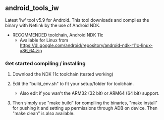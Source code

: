## android_tools_iw

Latest 'iw' tool v5.9 for Android.
This tool downloads and compiles the binary with Netlink by the use of Android NDK.


* RECOMMENDED toolchain, Android NDK 11c
  - Available for Linux from https://dl.google.com/android/repository/android-ndk-r11c-linux-x86_64.zip




### Get started compiling / installing

1. Download the NDK 11c toolchain (tested working)
2. Edit the "build_env.sh" to fit your setup/folder for toolchain.
   - Also edit if you wan't the ARM32 (32 bit) or ARM64 (64 bit) support.

3. Then simply use "make build" for compiling the binaries, "make install" for pushing it
   and setting up permissions through ADB on device. Then "make clean" is also available.




